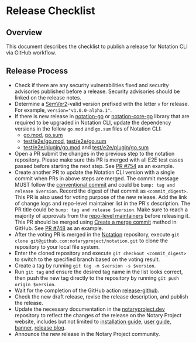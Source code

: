 # Release Checklist

## Overview

This document describes the checklist to publish a release for Notation CLI via GitHub workflow.

## Release Process

- Check if there are any security vulnerabilities fixed and security advisories published before a release. Security advisories should be linked on the release notes.
- Determine a [SemVer2](https://semver.org/)-valid version prefixed with the letter `v` for release. For example, `version="v1.0.0-alpha.1"`.
- If there is new release in [notation-go](https://github.com/notaryproject/notation-go) or [notation-core-go](https://github.com/notaryproject/notation-core-go) library that are required to be upgraded in Notation CLI, update the dependency versions in the follow `go.mod` and `go.sum` files of Notation CLI:
  - [go.mod](go.mod), [go.sum](go.sum)
  - [test/e2e/go.mod](test/e2e/go.mod), [test/e2e/go.sum](test/e2e/go.sum)
  - [test/e2e/plugin/go.mod](test/e2e/plugin/go.mod) and [test/e2e/plugin/go.sum](test/e2e/plugin/go.sum)
- Open a PR submit the changes in the previous step to the notation repository. Please make sure this PR is merged with all E2E test cases passed before starting the next step. See [PR #754](https://github.com/notaryproject/notation/pull/754) as an example.
- Create another PR to update the Notation CLI version with a single commit when PRs in above steps are merged. The commit message MUST follow the [conventional commit](https://www.conventionalcommits.org/en/v1.0.0/) and could be `bump: tag and release $version`. Record the digest of that commit as `<commit_digest>`. This PR is also used for voting purpose of the new release. Add the link of change logs and repo-level maintainer list in the PR's description. The PR title could be `bump: tag and release $version`. Make sure to reach a majority of approvals from the [repo-level maintainers](MAINTAINERS) before releasing it. This PR should be merged using [Create a merge commit](https://docs.github.com/en/repositories/configuring-branches-and-merges-in-your-repository/configuring-pull-request-merges/about-merge-methods-on-github) method in GitHub. See [PR #748](https://github.com/notaryproject/notation/pull/748) as an example. 
- After the voting PR is merged in the [Notation](https://github.com/notaryproject/notation.git) repository, execute `git clone git@github.com:notaryproject/notation.git` to clone the repository to your local file system.
- Enter the cloned repository and execute `git checkout <commit_digest>` to switch to the specified branch based on the voting result.
- Create a tag by running `git tag -m $version -s $version`.
- Run `git tag` and ensure the desired tag name in the list looks correct, then push the new tag directly to the repository by running `git push origin $version`.
- Wait for the completion of the GitHub action [release-github](https://github.com/notaryproject/notation/actions/workflows/release-github.yml).
- Check the new draft release, revise the release description, and publish the release.
- Update the necessary documentation in the [notaryproject.dev](https://github.com/notaryproject/notaryproject.dev) repository to reflect the changes of the release on the Notary Project website, includes but not limited to [installation guide](https://github.com/notaryproject/notaryproject.dev/blob/main/content/en/docs/installation/cli.md), [user guide](https://github.com/notaryproject/notaryproject.dev/tree/main/content/en/docs/how-to), [banner](https://github.com/notaryproject/notaryproject.dev/blob/main/layouts/partials/banner.html), [release blog](https://github.com/notaryproject/notaryproject.dev/tree/main/content/en/blog).
- Announce the new release in the Notary Project community.
